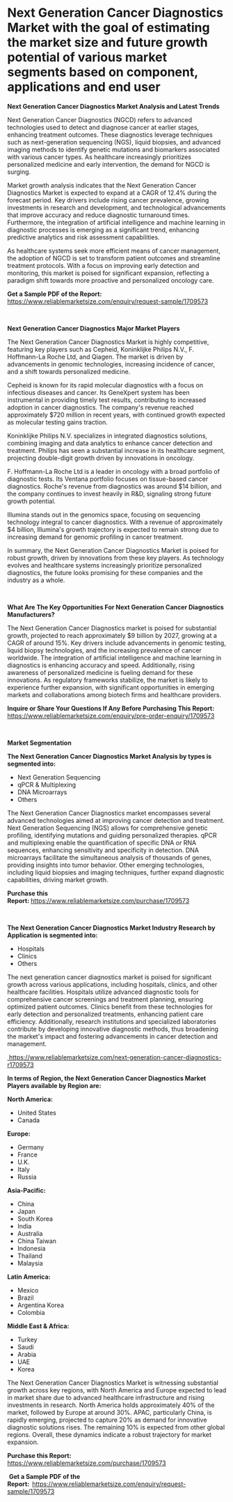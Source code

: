 <p><h1>Next Generation Cancer Diagnostics Market with the goal of estimating the market size and future growth potential of various market segments based on component, applications and end user</h1></p><p><strong>Next Generation Cancer Diagnostics Market Analysis and Latest Trends</strong></p>
<p><p>Next Generation Cancer Diagnostics (NGCD) refers to advanced technologies used to detect and diagnose cancer at earlier stages, enhancing treatment outcomes. These diagnostics leverage techniques such as next-generation sequencing (NGS), liquid biopsies, and advanced imaging methods to identify genetic mutations and biomarkers associated with various cancer types. As healthcare increasingly prioritizes personalized medicine and early intervention, the demand for NGCD is surging.</p><p>Market growth analysis indicates that the Next Generation Cancer Diagnostics Market is expected to expand at a CAGR of 12.4% during the forecast period. Key drivers include rising cancer prevalence, growing investments in research and development, and technological advancements that improve accuracy and reduce diagnostic turnaround times. Furthermore, the integration of artificial intelligence and machine learning in diagnostic processes is emerging as a significant trend, enhancing predictive analytics and risk assessment capabilities.</p><p>As healthcare systems seek more efficient means of cancer management, the adoption of NGCD is set to transform patient outcomes and streamline treatment protocols. With a focus on improving early detection and monitoring, this market is poised for significant expansion, reflecting a paradigm shift towards more proactive and personalized oncology care.</p></p>
<p><strong>Get a Sample PDF of the Report:&nbsp;</strong> <a href="https://www.reliablemarketsize.com/enquiry/request-sample/1709573?utm_campaign=2480&utm_medium=2&utm_source=Github&utm_content=ia&utm_term=12042025&utm_id=next-generation-cancer-diagnostics">https://www.reliablemarketsize.com/enquiry/request-sample/1709573</a></p>
<p>&nbsp;</p>
<p><strong>Next Generation Cancer Diagnostics Major Market Players</strong></p>
<p><p>The Next Generation Cancer Diagnostics Market is highly competitive, featuring key players such as Cepheid, Koninklijke Philips N.V., F. Hoffmann-La Roche Ltd, and Qiagen. The market is driven by advancements in genomic technologies, increasing incidence of cancer, and a shift towards personalized medicine.</p><p>Cepheid is known for its rapid molecular diagnostics with a focus on infectious diseases and cancer. Its GeneXpert system has been instrumental in providing timely test results, contributing to increased adoption in cancer diagnostics. The company's revenue reached approximately $720 million in recent years, with continued growth expected as molecular testing gains traction.</p><p>Koninklijke Philips N.V. specializes in integrated diagnostics solutions, combining imaging and data analytics to enhance cancer detection and treatment. Philips has seen a substantial increase in its healthcare segment, projecting double-digit growth driven by innovations in oncology.</p><p>F. Hoffmann-La Roche Ltd is a leader in oncology with a broad portfolio of diagnostic tests. Its Ventana portfolio focuses on tissue-based cancer diagnostics. Roche's revenue from diagnostics was around $14 billion, and the company continues to invest heavily in R&D, signaling strong future growth potential.</p><p>Illumina stands out in the genomics space, focusing on sequencing technology integral to cancer diagnostics. With a revenue of approximately $4 billion, Illumina's growth trajectory is expected to remain strong due to increasing demand for genomic profiling in cancer treatment.</p><p>In summary, the Next Generation Cancer Diagnostics Market is poised for robust growth, driven by innovations from these key players. As technology evolves and healthcare systems increasingly prioritize personalized diagnostics, the future looks promising for these companies and the industry as a whole.</p></p>
<p>&nbsp;</p>
<p><strong>What Are The Key Opportunities For Next Generation Cancer Diagnostics Manufacturers?</strong></p>
<p><p>The Next Generation Cancer Diagnostics market is poised for substantial growth, projected to reach approximately $9 billion by 2027, growing at a CAGR of around 15%. Key drivers include advancements in genomic testing, liquid biopsy technologies, and the increasing prevalence of cancer worldwide. The integration of artificial intelligence and machine learning in diagnostics is enhancing accuracy and speed. Additionally, rising awareness of personalized medicine is fueling demand for these innovations. As regulatory frameworks stabilize, the market is likely to experience further expansion, with significant opportunities in emerging markets and collaborations among biotech firms and healthcare providers.</p></p>
<p><strong>Inquire or Share Your Questions If Any Before Purchasing This Report:</strong> <a href="https://www.reliablemarketsize.com/enquiry/pre-order-enquiry/1709573?utm_campaign=2480&utm_medium=2&utm_source=Github&utm_content=ia&utm_term=12042025&utm_id=next-generation-cancer-diagnostics">https://www.reliablemarketsize.com/enquiry/pre-order-enquiry/1709573</a></p>
<p>&nbsp;</p>
<p><strong>Market Segmentation</strong></p>
<p><strong>The Next Generation Cancer Diagnostics Market Analysis by types is segmented into:</strong></p>
<p><ul><li>Next Generation Sequencing</li><li>qPCR & Multiplexing</li><li>DNA Microarrays</li><li>Others</li></ul></p>
<p><p>The Next Generation Cancer Diagnostics market encompasses several advanced technologies aimed at improving cancer detection and treatment. Next Generation Sequencing (NGS) allows for comprehensive genetic profiling, identifying mutations and guiding personalized therapies. qPCR and multiplexing enable the quantification of specific DNA or RNA sequences, enhancing sensitivity and specificity in detection. DNA microarrays facilitate the simultaneous analysis of thousands of genes, providing insights into tumor behavior. Other emerging technologies, including liquid biopsies and imaging techniques, further expand diagnostic capabilities, driving market growth.</p></p>
<p><strong>Purchase this Report:&nbsp;</strong><a href="https://www.reliablemarketsize.com/purchase/1709573?utm_campaign=2480&utm_medium=2&utm_source=Github&utm_content=ia&utm_term=12042025&utm_id=next-generation-cancer-diagnostics">https://www.reliablemarketsize.com/purchase/1709573</a></p>
<p>&nbsp;</p>
<p><strong>The Next Generation Cancer Diagnostics Market Industry Research by Application is segmented into:</strong></p>
<p><ul><li>Hospitals</li><li>Clinics</li><li>Others</li></ul></p>
<p><p>The next generation cancer diagnostics market is poised for significant growth across various applications, including hospitals, clinics, and other healthcare facilities. Hospitals utilize advanced diagnostic tools for comprehensive cancer screenings and treatment planning, ensuring optimized patient outcomes. Clinics benefit from these technologies for early detection and personalized treatments, enhancing patient care efficiency. Additionally, research institutions and specialized laboratories contribute by developing innovative diagnostic methods, thus broadening the market's impact and fostering advancements in cancer detection and management.</p></p>
<p><a href="https://www.reliablemarketsize.com/next-generation-cancer-diagnostics-r1709573?utm_campaign=2480&utm_medium=2&utm_source=Github&utm_content=ia&utm_term=12042025&utm_id=next-generation-cancer-diagnostics">&nbsp;https://www.reliablemarketsize.com/next-generation-cancer-diagnostics-r1709573</a></p>
<p><strong>In terms of Region, the Next Generation Cancer Diagnostics Market Players available by Region are:</strong></p>
<p>
    <p> <strong> North America: </strong>
        <ul>
            <li>United States</li>
            <li>Canada</li>
        </ul>
        </p> 
    <p> <strong> Europe: </strong>
        <ul>
            <li>Germany</li>
            <li>France</li>
            <li>U.K.</li>
            <li>Italy</li>
            <li>Russia</li>
        </ul>
        </p> 
    <p> <strong> Asia-Pacific: </strong>
        <ul>
            <li>China</li>
            <li>Japan</li>
            <li>South Korea</li>
            <li>India</li>
            <li>Australia</li>
            <li>China Taiwan</li>
            <li>Indonesia</li>
            <li>Thailand</li>
            <li>Malaysia</li>
        </ul>
        </p> 
    <p> <strong> Latin America: </strong>
        <ul>
            <li>Mexico</li>
            <li>Brazil</li>
            <li>Argentina Korea</li>
            <li>Colombia</li>
        </ul>
        </p> 
    <p> <strong> Middle East & Africa: </strong>
        <ul>
            <li>Turkey</li>
            <li>Saudi</li>
            <li>Arabia</li>
            <li>UAE</li>
            <li>Korea</li>
        </ul>
    </p>
    </p>
<p><p>The Next Generation Cancer Diagnostics Market is witnessing substantial growth across key regions, with North America and Europe expected to lead in market share due to advanced healthcare infrastructure and rising investments in research. North America holds approximately 40% of the market, followed by Europe at around 30%. APAC, particularly China, is rapidly emerging, projected to capture 20% as demand for innovative diagnostic solutions rises. The remaining 10% is expected from other global regions. Overall, these dynamics indicate a robust trajectory for market expansion.</p></p>
<p><strong>Purchase this Report: </strong><a href="https://www.reliablemarketsize.com/purchase/1709573?utm_campaign=2480&utm_medium=2&utm_source=Github&utm_content=ia&utm_term=12042025&utm_id=next-generation-cancer-diagnostics">https://www.reliablemarketsize.com/purchase/1709573</a></p>
<p>&nbsp;<strong>Get a Sample PDF of the Report:&nbsp;&nbsp;</strong><a href="https://www.reliablemarketsize.com/enquiry/request-sample/1709573?utm_campaign=2480&utm_medium=2&utm_source=Github&utm_content=ia&utm_term=12042025&utm_id=next-generation-cancer-diagnostics">https://www.reliablemarketsize.com/enquiry/request-sample/1709573</a></p>
<p><strong></strong></p>
<p><p></p><p></p><p></p></p>